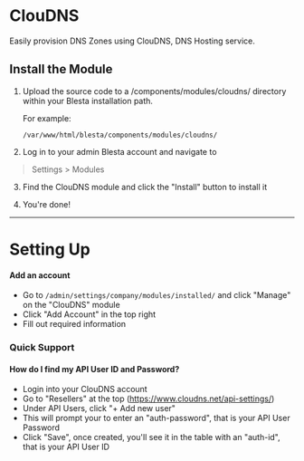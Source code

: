 # ClouDNS

Easily provision DNS Zones using ClouDNS, DNS Hosting service.

## Install the Module

1. Upload the source code to a /components/modules/cloudns/ directory within
your Blesta installation path.

    For example:

    ```
    /var/www/html/blesta/components/modules/cloudns/
    ```

2. Log in to your admin Blesta account and navigate to
> Settings > Modules

3. Find the ClouDNS module and click the "Install" button to install it

4. You're done!

---

# Setting Up

#### Add an account
- Go to `/admin/settings/company/modules/installed/` and click "Manage" on the "ClouDNS" module
- Click "Add Account" in the top right
- Fill out required information

### Quick Support
#### How do I find my API User ID and Password?

- Login into your ClouDNS account
- Go to "Resellers" at the top (https://www.cloudns.net/api-settings/)
- Under API Users, click "+ Add new user"
- This will prompt your to enter an "auth-password", that is your API User Password
- Click "Save", once created, you'll see it in the table with an "auth-id", that is your API User ID 